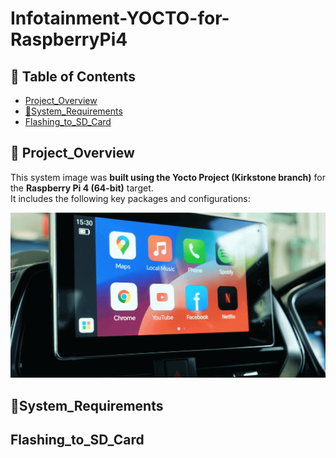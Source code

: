 # Infotainment-YOCTO-for-RaspberryPi4
## 📑 Table of Contents
- [Project_Overview](#Project_Overview)
- [🧠System_Requirements](#System_Requirements)
- [Flashing_to_SD_Card](#Flashing_to_SD_Card)

## 🧩 Project_Overview
This system image was **built using the Yocto Project (Kirkstone branch)** for the **Raspberry Pi 4 (64-bit)** target.  
It includes the following key packages and configurations:

<img src= "https://github.com/HESHAM47GAMAL/Infotainment-YOCTO-for-RaspberryPi4/blob/main/1.Infotainment_System.png">


## 🧠System_Requirements

## Flashing_to_SD_Card
